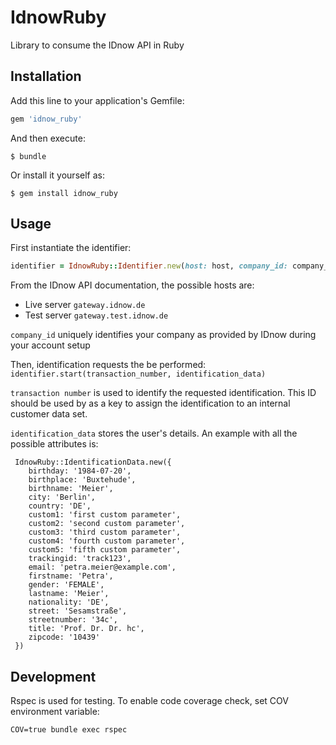 # IdnowRuby
Library to consume the IDnow API in Ruby


## Installation

Add this line to your application's Gemfile:

```ruby
gem 'idnow_ruby'
```

And then execute:

    $ bundle

Or install it yourself as:

    $ gem install idnow_ruby

## Usage
First instantiate the identifier:

```ruby
identifier = IdnowRuby::Identifier.new(host: host, company_id: company_id, api_key: api_key)
```
From the IDnow API documentation, the possible hosts are:

- Live server `gateway.idnow.de`- Test server `gateway.test.idnow.de`

`company_id` uniquely identifies your company as provided by IDnow during your account setup

Then, identification requests the be performed:
`identifier.start(transaction_number, identification_data)`

`transaction number` is used to identify the requested identification. This ID should be used by as a key to assign the identification to an internal customer data set.

`identification_data` stores the user's details. An example with all the possible attributes is: 

```
 IdnowRuby::IdentificationData.new({ 
    birthday: '1984-07-20',
    birthplace: 'Buxtehude',
    birthname: 'Meier',
    city: 'Berlin',
    country: 'DE',
    custom1: 'first custom parameter',
    custom2: 'second custom parameter',
    custom3: 'third custom parameter',
    custom4: 'fourth custom parameter',
    custom5: 'fifth custom parameter',
    trackingid: 'track123',
    email: 'petra.meier@example.com',
    firstname: 'Petra',
    gender: 'FEMALE',
    lastname: 'Meier',
    nationality: 'DE',
    street: 'Sesamstraße',
    streetnumber: '34c',
    title: 'Prof. Dr. Dr. hc',
    zipcode: '10439'
 })
```

## Development

Rspec is used for testing.
To enable code coverage check, set COV environment variable:

`COV=true bundle exec rspec`


